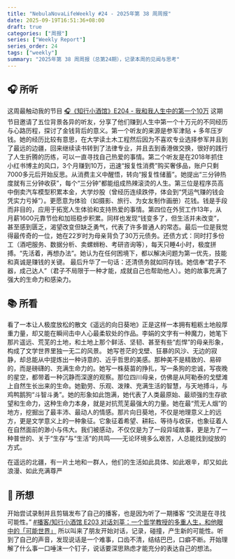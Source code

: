 ```yaml
---
title: "NebulaNovaLifeWeekly #24 - 2025年第 38 周周报"
date: 2025-09-19T16:51:36+08:00
draft: true
categories: ["周报"]
series: ["Weekly Report"]
series_order: 24
tags: ["weekly"]
summary: "2025年第 38 周周报（总第24期），记录本周的见闻与思考"
---
```


## 🎧 所听
这周最触动我的节目 
[🎧《知行小酒馆》E204 - 我和我人生中的第一个10万](https://www.xiaoyuzhoufm.com/episode/68c3c55c2c82c9dccaff6867)
这期节目邀请了五位背景各异的听友，分享了他们赚到人生中第一个十万元的不同经历与心路历程，探讨了金钱背后的意义。第一个听友的来源​​是参军津贴 + 多年压岁钱。她的经历比较有意思，在大学读土木工程然后因为不喜欢专业选择参军并且到了最远的边疆，回来继续读书转到了法律专业，并且去到香港做交换，很好的践行了人生折腾的历练，可以一直寻找自己热爱的事情。第二个听友是在2018年抓住小红书博主的风口，3个月赚到10万，​迅速“报复性消费”购买奢侈品，账户只剩7000多元后开始反思。从消费主义中醒悟，转向“报复性储蓄”。她提出“​​三分钟热度就有三分钟收获​​”，每个“三分钟”都能组成热辣滚烫的人生。第三位是程序员​​高中倒卖汽车模型积累本金，大学炒股（曾经历连续跌停，体会到“凭运气赚的钱会凭实力亏掉”）。更愿意为体验（如摄影、旅行、为女友制作画册）花钱。钱是手段而非目的，应用于拓宽人生体验和支持热爱的事情。第四位在外贸工作13年，从月薪1600元靠节俭和加班稳步积累。同样也发现“钱变多了，但生活并未改变”，甚至感到匮乏，渴望改变但缺乏勇气，代表了许多普通人的常态。最后一位是我觉得最传奇的一位，她在22岁时为母亲背负了30万元债务。​还债方式​​：同时打多份工（酒吧服务、数据分析、卖螺蛳粉、考研咨询等），每天只睡4小时，极度拼搏。“先活着，再想办法”。她认为在任何困境下，​​都以解决问题为第一优先​​，技能和真诚是赚钱的关键。
最后升华了一句话​​：还清债务就如同存钱。她信奉“​​君子不器，成己达人​​”（君子不局限于一种才能，成就自己也帮助他人）。她的故事充满了强大的生命力和感染力。

## 📚 所看

看了一本让人极度放松的散文《遥远的向日葵地》正是这样一本拥有粗粝土地般厚重力量，却又能在瞬间击中人心最柔软处的作品。李娟的文字有一种魔力，她笔下那片遥远、荒芜的土地，和土地上那个鲜活、坚韧、甚至有些“彪悍”的母亲形象，构成了文学世界里独一无二的风景。
她写苍茫的戈壁、狂暴的风沙、无边的寂静，却总能从中提炼出一种诗意的、近乎哲思的美感。那种美不是精致的、易碎的，而是磅礴的、充满生命力的。她写一株葵苗的挣扎，写一条狗的忠诚，写夜晚的星空，都带着一种沉静而深邃的观察。那位四川母亲，仿佛是从阿勒泰的戈壁滩上自然生长出来的生命。她勤劳、乐观、泼辣、充满生活的智慧，与天地搏斗，与鸡鸭鹅狗“斗智斗勇”。她的形象如此饱满，她代表了人类最原始、最顽强的生存欲望和生命力，这种生命力本身，就是对抗荒芜最强大的力量。
​​她在最“荒无人烟”的地方，挖掘出了最丰沛、最动人的情感。​​
那片向日葵地，不仅是地理意义上的远方，更是文学意义上的一种象征。它象征着希望、耕耘、等待与收获，也象征着人在自然面前的渺小与伟大。我们被感动，不仅仅是为了一段异域故事，更是为了一种普世的、关于“生存”与“生活”的共鸣——无论环境多么艰苦，人总能找到绽放的方式。

​​在遥远的北疆，有一片土地和一群人，他们的生活如此具体、如此艰辛，却又如此浪漫、如此充满尊严

## 🧠 所想

开始尝试录制并且剪辑发布了自己的播客，也是因为听了一期播客 “交流是在寻找可能性。”
[#播客/知行小酒馆 E203 对话刘莘：一个哲学教授的多重人生，和他眼中的「可能世界」]( https://www.xiaoyuzhoufm.com/episode/68ba617097178f08ee60253b)
所以叫来了朋友开始对话，记录，碰撞，产生新的可能性。听到了自己的声音，发现说话是一个难事，口齿不清，结结巴巴，口癖不断。开始理解了什么事一口唾沫一个钉子，说话要深思熟虑才能充分的表达自己的想法。